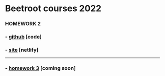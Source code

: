 # Beetroot courses 2022

### HOMEWORK 2

### - [github](https://github.com/TupotaValentyn/beetroot/tree/hw2) [code]
### - [site](https://tupota-valentyn-cv.netlify.app/) [netlify]

---

### - [homework 3](#) [coming soon]
